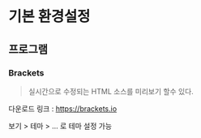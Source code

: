 # 기본 환경설정

## 프로그램

### Brackets

> 실시간으로 수정되는 HTML 소스를 미리보기 할수 있다.

다운로드 링크 : https://brackets.io

보기 > 테마 > ... 로 테마 설정 가능 
